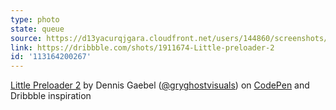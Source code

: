 ```yaml
---
type: photo
state: queue
source: https://d13yacurqjgara.cloudfront.net/users/144860/screenshots/1911674/12.gif
link: https://dribbble.com/shots/1911674-Little-preloader-2
id: '113164200267'
---
```

<p data-height="332" data-theme-id="51" data-slug-hash="KwXeGV" data-default-tab="result" data-user="grayghostvisuals" class='codepen'><a href='http://codepen.io/grayghostvisuals/pen/KwXeGV/'>Little Preloader 2</a> by Dennis Gaebel (<a href='http://codepen.io/grayghostvisuals'>@gryghostvisuals</a>) on <a href='http://codepen.io'>CodePen</a> and Dribbble inspiration</p>
